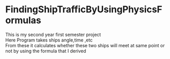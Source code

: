 # FindingShipTrafficByUsingPhysicsFormulas
This is my second year first semester project<br>
Here Program takes ships angle,time ,etc <br>
From these it calculates whether these two ships will meet at same point or not by using the formula that I derived
